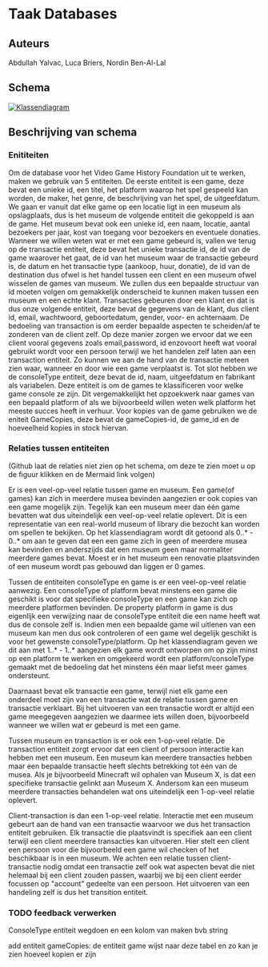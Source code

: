 # Taak Databases
## Auteurs
Abdullah Yalvac,
Luca Briers,
Nordin Ben-Al-Lal

## Schema  

[![Klassendiagram](https://mermaid.ink/img/pako:eNqFVFFv2jAQ_iuWHyeKCFlDQNMeRttp0rpNg5dNkSYvPqjVxI5spxtD_PeenYQ4Qe3gAfu7j7vP3519pLniQFc0L5gxN4LtNSszyYWG3AolyYdtJn2MfGQlkGMmCX4-K7knZI_IL8EbaGO1QNAKW0BAypU0qoDtobqgcniCQlWgG_RW1iXZg9QwYplci8qJafAbZoFoKIAZcOsGFdISqywr1qoSYDJ56nTf1wYw80B56bGxIInnGQCFyllf2JV4EkZYpc030D-Atcp3hWKWgLSayRzuAEKYK-lzGOI1daq2yDWs8TiUZnv8LM8HBmZ7ZHQI70vw994b72wQcc0I8qDDVjQifbJA5boQeKyhd7nHxt4RKJkohlCFKf4oHeojv4W2D720jop9590gdNhFO8hOaGO_ePjc3nU_YAOdrwzeReKSyXqH3tR6pIFxDcbcKf0dKiYc9NIMBqa5i9JM4XHUvwZ9pa9uxFipamm_7hryJ7mxKn_0BfwNzGiUUfLu6uo9LmfT6Rvc9RXPpDYy5DVXIZOhZ5hvQI36lJkMp_SlwhesYbqg7P947bQRZ6X70gktQeNccXygvJcZtQ-AJekKl5zpx4yiM8hjtVWbg8zpascKAxNaVxz70j5oZ7Ri8qdSuLe6brZ0daR_6SpKZtMkWURxEsXz5WKeTugB0WkcJ2m6XF5jPE3S-eI0of98gtl0mabRIn47v46Wi2QWxRMK3L0N9-2D6n46Hbc-0so4PQOGGMvm?type=png)](https://mermaid.live/edit#pako:eNqFVFFv2jAQ_iuWHyeKCFlDQNMeRttp0rpNg5dNkSYvPqjVxI5spxtD_PeenYQ4Qe3gAfu7j7vP3519pLniQFc0L5gxN4LtNSszyYWG3AolyYdtJn2MfGQlkGMmCX4-K7knZI_IL8EbaGO1QNAKW0BAypU0qoDtobqgcniCQlWgG_RW1iXZg9QwYplci8qJafAbZoFoKIAZcOsGFdISqywr1qoSYDJ56nTf1wYw80B56bGxIInnGQCFyllf2JV4EkZYpc030D-Atcp3hWKWgLSayRzuAEKYK-lzGOI1daq2yDWs8TiUZnv8LM8HBmZ7ZHQI70vw994b72wQcc0I8qDDVjQifbJA5boQeKyhd7nHxt4RKJkohlCFKf4oHeojv4W2D720jop9590gdNhFO8hOaGO_ePjc3nU_YAOdrwzeReKSyXqH3tR6pIFxDcbcKf0dKiYc9NIMBqa5i9JM4XHUvwZ9pa9uxFipamm_7hryJ7mxKn_0BfwNzGiUUfLu6uo9LmfT6Rvc9RXPpDYy5DVXIZOhZ5hvQI36lJkMp_SlwhesYbqg7P947bQRZ6X70gktQeNccXygvJcZtQ-AJekKl5zpx4yiM8hjtVWbg8zpascKAxNaVxz70j5oZ7Ri8qdSuLe6brZ0daR_6SpKZtMkWURxEsXz5WKeTugB0WkcJ2m6XF5jPE3S-eI0of98gtl0mabRIn47v46Wi2QWxRMK3L0N9-2D6n46Hbc-0so4PQOGGMvm)

## Beschrijving van schema
### Enititeiten
Om de database voor het Video Game History Foundation uit te werken, maken we gebruik van 5 entiteiten. De eerste entiteit is een game, deze bevat een unieke id, een titel, het platform waarop het spel gespeeld kan worden, de maker, het genre, de beschrijving van het spel, de uitgeefdatum. We gaan er vanuit dat elke game op een locatie ligt in een museum als opslagplaats, dus is het museum de volgende entiteit die gekoppeld is aan de game. Het museum bevat ook een unieke id, een naam, locatie, aantal bezoekers per jaar, kost van toegang voor bezoekers en eventuele donaties. Wanneer we willen weten wat er met een game gebeurd is, vallen we terug op de transactie entiteit, deze bevat het unieke transactie id, de id van de game waarover het gaat, de id van het museum waar de transactie gebeurd is, de datum en het transactie type (aankoop, huur, donatie), de id van de destination dus ofwel is het handel tussen een client en een museum ofwel wisselen de games van museum. We zullen dus een bepaalde structuur van id moeten volgen om gemakkelijk onderscheid te kunnen maken tussen een museum en een echte klant. Transacties gebeuren door een klant en dat is dus onze volgende entiteit, deze bevat de gegevens van de klant, dus client id, email, wachtwoord, geboortedatum, gender, voor- en achternaam. De bedoeling van transaction is om eerder bepaalde aspecten te scheiden/af te zonderen van de client zelf. Op deze manier zorgen we ervoor dat we een client vooral gegevens zoals email,password, id enzovoort heeft wat vooral gebruikt wordt voor een persoon terwijl we het handelen zelf laten aan een transaction entiteit. Zo kunnen we aan de hand van de transactie meteen zien waar, wanneer en door wie een game verplaatst is. Tot slot hebben we de consoleType entiteit, deze bevat de id, naam, uitgeefdatum en fabrikant als variabelen. Deze entiteit is om de games te klassificeren voor welke game console ze zijn. Dit vergemakkelijkt het opzoekwerk naar games van een bepaald platform of als we bijvoorbeeld willen weten welk platform het meeste succes heeft in verhuur. Voor kopies van de game gebruiken we de eniteit GameCopies, deze bevat de gameCopies-id, de game_id en de hoeveelheid kopies in stock hiervan.

### Relaties tussen entiteiten 
(Github laat de relaties niet zien op het schema, om deze te zien moet u op de figuur klikken en de Mermaid link volgen)

Er is een veel-op-veel relatie tussen game en museum. Een game(of games) kan zich in meerdere musea bevinden aangezien er ook copies van een game mogelijk zijn. Tegelijk kan een museum meer dan één game bevatten wat dus uiteindelijk een veel-op-veel relatie oplevert. Dit is een representatie van een real-world museum of library die bezocht kan worden om spellen te bekijken. Op het klassendiagram wordt dit getoond als 0..* - 0..* om aan te geven dat een een game zich in geen of meerdere musea kan bevinden en anderszijds dat een museum geen maar normaliter meerdere games bevat. Moest er in het museum een renovatie plaatsvinden of een museum wordt pas gebouwd dan liggen er 0 games.

Tussen de entiteiten consoleType en game is er een veel-op-veel relatie aanwezig. Een consoleType of platform bevat minstens een game die geschikt is voor dat specifieke consoleType en een game kan zich op meerdere platformen bevinden. De property platform in game is dus eigenlijk een verwijzing naar de consoleType entiteit die een name heeft wat dus de console zelf is. Indien men een bepaalde game wil uitlenen van een museum kan men dus ook controleren of een game wel degelijk geschikt is voor het gewenste consoleType/platform. Op het klassendiagram geven we dit aan met 1..* - 1..* aangezien elk game wordt ontworpen om op zijn minst op een platform te werken en omgekeerd wordt een platform/consoleType gemaakt met de bedoeling dat het minstens één maar liefst meer games ondersteunt.

Daarnaast bevat elk transactie een game, terwijl niet elk game een onderdeel moet zijn van een transactie wat de relatie tussen game en transactie verklaart. Bij het uitvoeren van een transactie wordt er altijd een game meegegeven aangezien we daarmee iets willen doen, bijvoorbeeld wanneer we willen wat er gebeurd is met een game.

Tussen museum en transaction is er ook een 1-op-veel relatie. De transaction entiteit zorgt ervoor dat een client of persoon interactie kan hebben met een museum. Een museum kan meerdere transacties hebben maar een bepaalde transactie heeft slechts betrekking tot één van de musea. Als je bijvoorbeeld Minecraft wil ophalen van Museum X, is dat een specifieke transactie gelinkt aan Museum X. Andersom kan een museum meerdere transacties behandelen wat ons uiteindelijk een 1-op-veel relatie oplevert. 

Client-transaction is dan een 1-op-veel relatie. Interactie met een museum gebeurt aan de hand van een transactie waarvoor we dus het transaction entiteit gebruiken. Elk transactie die plaatsvindt is specifiek aan een client terwijl een client meerdere transacties kan uitvoeren. Hier stelt een client een persoon voor die bijvoorbeeld een game wil checken of het beschikbaar is in een museum. We achten een relatie tussen client-transactie nodig omdat een transactie zelf ook wat aspecten bevat die niet helemaal bij een client zouden passen, waarbij we bij een client eerder focussen op "account" gedeelte van een persoon. Het uitvoeren van een handeling zelf is dus het transition entiteit.


### TODO feedback verwerken

ConsoleType entiteit wegdoen en een kolom van maken bvb string

add entiteit gameCopies: de entiteit game wijst naar deze tabel en zo kan je zien hoeveel kopien er zijn
